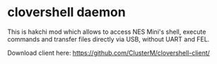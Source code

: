 # clovershell daemon

This is hakchi mod which allows to access NES Mini's shell, execute commands and transfer files directly via USB, without UART and FEL.

Download client here: https://github.com/ClusterM/clovershell-client/
